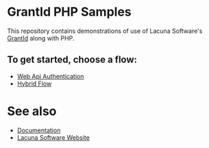 # GrantId PHP Samples

This repository contains demonstrations of use of Lacuna Software's [GrantId](https://grantid.com/) along with PHP.

## To get started, choose a flow:

- [Web Api Authentication](https://github.com/LacunaSoftware/GrantIdPHPSamples/tree/master/php-webapi-sample)
- [Hybrid Flow](https://github.com/LacunaSoftware/GrantIdPHPSamples/tree/master/php-hybrid-sample)

# See also

- [Documentation](https://docs.lacunasoftware.com/en-us/articles/grant-id/index.html)
- [Lacuna Software Website](https://www.lacunasoftware.com/en/)